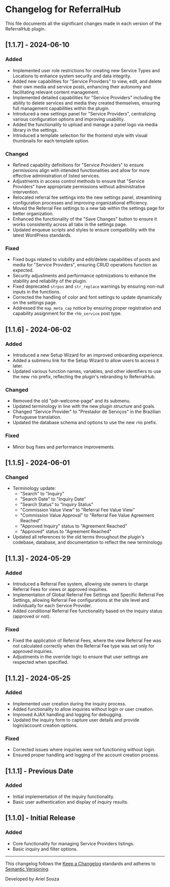 # Changelog for ReferralHub

This file documents all the significant changes made in each version of the ReferralHub plugin.

## [1.1.7] - 2024-06-10
### Added
- Implemented user role restrictions for creating new Service Types and Locations to enhance system security and data integrity.
- Added new capabilities for "Service Providers" to view, edit, and delete their own media and service posts, enhancing their autonomy and facilitating relevant content management.
- Implemented detailed capabilities for "Service Providers" including the ability to delete services and media they created themselves, ensuring full management capabilities within the plugin.
- Introduced a new settings panel for "Service Providers", centralizing various configuration options and improving usability.
- Added the functionality to upload and manage a panel logo via media library in the settings.
- Introduced a template selection for the frontend style with visual thumbnails for each template option.


### Changed
- Refined capability definitions for "Service Providers" to ensure permissions align with intended functionalities and allow for more effective administration of listed services.
- Adjustments in access control methods to ensure that "Service Providers" have appropriate permissions without administrative intervention.
- Relocated referral fee settings into the new settings panel, streamlining configuration processes and improving organizational efficiency.
- Moved the Referral Fee settings to a new tab within the settings page for better organization.
- Enhanced the functionality of the "Save Changes" button to ensure it works consistently across all tabs in the settings page.
- Updated enqueue scripts and styles to ensure compatibility with the latest WordPress standards.

### Fixed
- Fixed bugs related to visibility and edit/delete capabilities of posts and media for "Service Providers", ensuring CRUD operations function as expected.
- Security adjustments and performance optimizations to enhance the stability and reliability of the plugin.
- Fixed deprecated `strpos` and `str_replace` warnings by ensuring non-null inputs in the functions.
- Corrected the handling of color and font settings to update dynamically on the settings page.
- Addressed the `map_meta_cap` notice by ensuring proper registration and capability assignment for the `rhb_service` post type.


## [1.1.6] - 2024-06-02
### Added
- Introduced a new Setup Wizard for an improved onboarding experience.
- Added a submenu link for the Setup Wizard to allow users to access it later.
- Updated various function names, variables, and other identifiers to use the new `rhb` prefix, reflecting the plugin's rebranding to ReferralHub.

### Changed
- Removed the old "pdr-welcome-page" and its submenu.
- Updated terminology in line with the new plugin structure and goals.
- Changed "Service Provider" to "Prestador de Serviços" in the Brazilian Portuguese translation.
- Updated the database schema and options to use the new `rhb` prefix.

### Fixed
- Minor bug fixes and performance improvements.

## [1.1.5] - 2024-06-01
### Changed
- Terminology update: 
  - "Search" to "Inquiry"
  - "Search Date" to "Inquiry Date"
  - "Search Status" to "Inquiry Status"
  - "Commission Value View" to "Referral Fee Value View"
  - "Commission Value Approval" to "Referral Fee Value Agreement Reached"
  - "Approved Inquiry" status to "Agreement Reached"
  - "Approved" status to "Agreement Reached"
- Updated all references to the old terms throughout the plugin's codebase, database, and documentation to reflect the new terminology.

## [1.1.3] - 2024-05-29
### Added
- Introduced a Referral Fee system, allowing site owners to charge Referral Fees for views or approved inquiries.
- Implementation of Global Referral Fee Settings and Specific Referral Fee Settings, allowing Referral Fee configurations at the site level and individually for each Service Provider.
- Added conditional Referral Fee functionality based on the inquiry status (approved or not).

### Fixed
- Fixed the application of Referral Fees, where the view Referral Fee was not calculated correctly when the Referral Fee type was set only for approved inquiries.
- Adjustments in the override logic to ensure that user settings are respected when specified.

## [1.1.2] - 2024-05-25
### Added
- Implemented user creation during the inquiry process.
- Added functionality to allow inquiries without login or user creation.
- Improved AJAX handling and logging for debugging.
- Updated the inquiry form to capture user details and provide login/account creation options.

### Fixed
- Corrected issues where inquiries were not functioning without login.
- Ensured proper handling and logging of the account creation process.

## [1.1.1] - Previous Date
### Added
- Initial implementation of the inquiry functionality.
- Basic user authentication and display of inquiry results.

## [1.1.0] - Initial Release
### Added
- Core functionality for managing Service Providers listings.
- Basic inquiry and filter options.

---

This changelog follows the [Keep a Changelog](https://keepachangelog.com/en/1.0.0/) standards and adheres to [Semantic Versioning](https://semver.org/).

Developed by Ariel Souza
